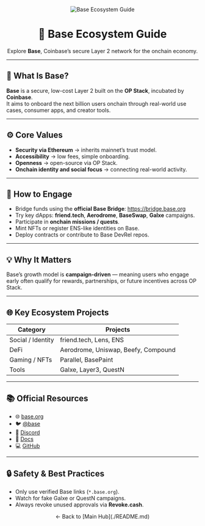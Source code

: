 <!-- HERO -->
<p align="center">
  <img src="https://dummyimage.com/1200x240/0f1115/f5f5f5&text=Base+Ecosystem+Guide" alt="Base Ecosystem Guide">
</p>

<h1 align="center">🔵 Base Ecosystem Guide</h1>
<p align="center">
  Explore <b>Base</b>, Coinbase’s secure Layer 2 network for the onchain economy.
</p>

---

## 🧭 What Is Base?

**Base** is a secure, low-cost Layer 2 built on the **OP Stack**, incubated by **Coinbase**.  
It aims to onboard the next billion users onchain through real-world use cases, consumer apps, and creator tools.

---

## ⚙️ Core Values

- **Security via Ethereum** → inherits mainnet’s trust model.  
- **Accessibility** → low fees, simple onboarding.  
- **Openness** → open-source via OP Stack.  
- **Onchain identity and social focus** → connecting real-world activity.

---

## 🧩 How to Engage

- Bridge funds using the **official Base Bridge**: https://bridge.base.org  
- Try key dApps: **friend.tech**, **Aerodrome**, **BaseSwap**, **Galxe** campaigns.  
- Participate in **onchain missions / quests**.  
- Mint NFTs or register ENS-like identities on Base.  
- Deploy contracts or contribute to Base DevRel repos.

---

## 💡 Why It Matters

Base’s growth model is **campaign-driven** — meaning users who engage early often qualify for rewards, partnerships, or future incentives across OP Stack.

---

## 🌐 Key Ecosystem Projects

| Category | Projects |
|-----------|-----------|
| Social / Identity | friend.tech, Lens, ENS |
| DeFi | Aerodrome, Uniswap, Beefy, Compound |
| Gaming / NFTs | Parallel, BasePaint |
| Tools | Galxe, Layer3, QuestN |

---

## 📚 Official Resources
- 🌐 [base.org](https://base.org)  
- 🐦 [@base](https://twitter.com/base)  
- 💬 [Discord](https://discord.gg/buildonbase)  
- 📖 [Docs](https://docs.base.org/)  
- 💻 [GitHub](https://github.com/base-org)

---

## 🔒 Safety & Best Practices
- Only use verified Base links (`*.base.org`).  
- Watch for fake Galxe or QuestN campaigns.  
- Always revoke unused approvals via **Revoke.cash**.

<p align="center">← Back to [Main Hub](./README.md)</p>
